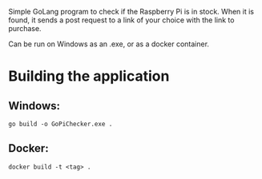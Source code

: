 Simple GoLang program to check if the Raspberry Pi is in stock. When it is found, it sends a post request to a link of your choice with the link to purchase.

Can be run on Windows as an .exe, or as a docker container.

# Building the application
## Windows:
```go build -o GoPiChecker.exe .```

## Docker:
```docker build -t <tag> .```
